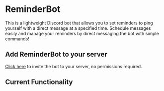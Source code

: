 # ReminderBot
This is a lightweight Discord bot that allows you to set reminders to ping yourself with a direct message at a specified time. Schedule messages easily and manage your reminders by direct messaging the bot with simple commands!

## Add ReminderBot to your server
[Click here](https://discord.com/api/oauth2/authorize?client_id=834503689452257322&permissions=0&scope=bot) to invite the bot to your server, no permissions required.

## Current Functionality

